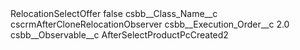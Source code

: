 <?xml version="1.0" encoding="UTF-8"?>
<CustomMetadata xmlns="http://soap.sforce.com/2006/04/metadata" xmlns:xsi="http://www.w3.org/2001/XMLSchema-instance" xmlns:xsd="http://www.w3.org/2001/XMLSchema">
    <label>RelocationSelectOffer</label>
    <protected>false</protected>
    <values>
        <field>csbb__Class_Name__c</field>
        <value xsi:type="xsd:string">cscrmAfterCloneRelocationObserver</value>
    </values>
    <values>
        <field>csbb__Execution_Order__c</field>
        <value xsi:type="xsd:double">2.0</value>
    </values>
    <values>
        <field>csbb__Observable__c</field>
        <value xsi:type="xsd:string">AfterSelectProductPcCreated2</value>
    </values>
</CustomMetadata>
